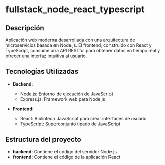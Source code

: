 # fullstack_node_react_typescript

## Descripción

Aplicación web moderna desarrollada con una arquitectura de microservicios basada en Node.js. 
El frontend, construido con React y TypeScript, consume una API RESTful para obtener datos en tiempo real y ofrecer una interfaz intuitiva al usuario.

## Tecnologías Utilizadas

* **Backend:**
    * Node.js: Entorno de ejecución de JavaScript
    * Express.js: Framework web para Node.js

* **Frontend:**
    * React: Biblioteca JavaScript para crear interfaces de usuario
    * TypeScript: Superconjunto tipado de JavaScript

## Estructura del proyecto

* **backend:** Contiene el código del servidor Node.js
* **frontend:** Contiene el código de la aplicación React

